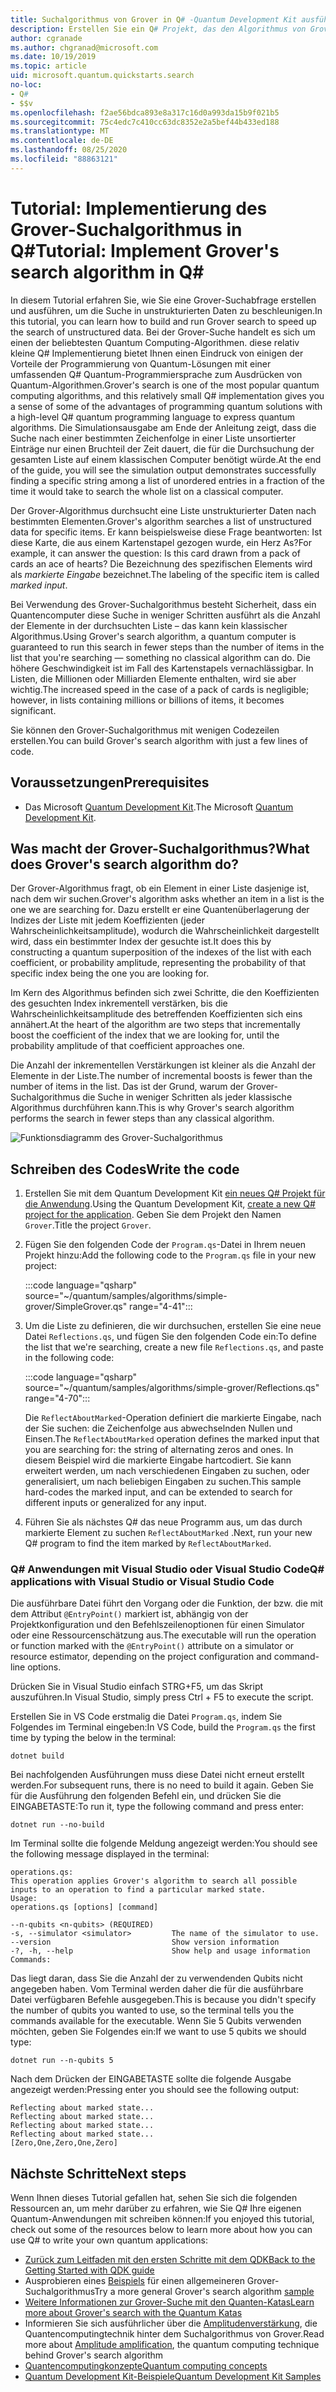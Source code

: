 ```yaml
---
title: Suchalgorithmus von Grover in Q# -Quantum Development Kit ausführen
description: Erstellen Sie ein Q# Projekt, das den Algorithmus von Grover veranschaulicht, einen der kanonischen Quantum-Algorithmen.
author: cgranade
ms.author: chgranad@microsoft.com
ms.date: 10/19/2019
ms.topic: article
uid: microsoft.quantum.quickstarts.search
no-loc:
- Q#
- $$v
ms.openlocfilehash: f2ae56bdca893e8a317c16d0a993da15b9f021b5
ms.sourcegitcommit: 75c4edc7c410cc63dc8352e2a5bef44b433ed188
ms.translationtype: MT
ms.contentlocale: de-DE
ms.lasthandoff: 08/25/2020
ms.locfileid: "88863121"
---
```

# <a name="tutorial-implement-grovers-search-algorithm-in-q"></a><span data-ttu-id="76318-103">Tutorial: Implementierung des Grover-Suchalgorithmus in Q\#</span><span class="sxs-lookup"><span data-stu-id="76318-103">Tutorial: Implement Grover's search algorithm in Q\#</span></span>

<span data-ttu-id="76318-104">In diesem Tutorial erfahren Sie, wie Sie eine Grover-Suchabfrage erstellen und ausführen, um die Suche in unstrukturierten Daten zu beschleunigen.</span><span class="sxs-lookup"><span data-stu-id="76318-104">In this tutorial, you can learn how to build and run Grover search to speed up the search of unstructured data.</span></span>  <span data-ttu-id="76318-105">Bei der Grover-Suche handelt es sich um einen der beliebtesten Quantum Computing-Algorithmen. diese relativ kleine Q# Implementierung bietet Ihnen einen Eindruck von einigen der Vorteile der Programmierung von Quantum-Lösungen mit einer umfassenden Q# Quantum-Programmiersprache zum Ausdrücken von Quantum-Algorithmen.</span><span class="sxs-lookup"><span data-stu-id="76318-105">Grover's search is one of the most popular quantum computing algorithms, and this relatively small Q# implementation gives you a sense of some of the advantages of programming quantum solutions with a high-level Q# quantum programming language to express quantum algorithms.</span></span>  <span data-ttu-id="76318-106">Die Simulationsausgabe am Ende der Anleitung zeigt, dass die Suche nach einer bestimmten Zeichenfolge in einer Liste unsortierter Einträge nur einen Bruchteil der Zeit dauert, die für die Durchsuchung der gesamten Liste auf einem klassischen Computer benötigt würde.</span><span class="sxs-lookup"><span data-stu-id="76318-106">At the end of the guide, you will see the simulation output demonstrates successfully finding a specific string among a list of unordered entries in a fraction of the time it would take to search the whole list on a classical computer.</span></span>

<span data-ttu-id="76318-107">Der Grover-Algorithmus durchsucht eine Liste unstrukturierter Daten nach bestimmten Elementen.</span><span class="sxs-lookup"><span data-stu-id="76318-107">Grover's algorithm searches a list of unstructured data for specific items.</span></span> <span data-ttu-id="76318-108">Er kann beispielsweise diese Frage beantworten: Ist diese Karte, die aus einem Kartenstapel gezogen wurde, ein Herz As?</span><span class="sxs-lookup"><span data-stu-id="76318-108">For example, it can answer the question: Is this card drawn from a pack of cards an ace of hearts?</span></span> <span data-ttu-id="76318-109">Die Bezeichnung des spezifischen Elements wird als _markierte Eingabe_ bezeichnet.</span><span class="sxs-lookup"><span data-stu-id="76318-109">The labeling of the specific item is called _marked input_.</span></span>

<span data-ttu-id="76318-110">Bei Verwendung des Grover-Suchalgorithmus besteht Sicherheit, dass ein Quantencomputer diese Suche in weniger Schritten ausführt als die Anzahl der Elemente in der durchsuchten Liste – das kann kein klassischer Algorithmus.</span><span class="sxs-lookup"><span data-stu-id="76318-110">Using Grover's search algorithm, a quantum computer is guaranteed to run this search in fewer steps than the number of items in the list that you're searching — something no classical algorithm can do.</span></span> <span data-ttu-id="76318-111">Die höhere Geschwindigkeit ist im Fall des Kartenstapels vernachlässigbar. In Listen, die Millionen oder Milliarden Elemente enthalten, wird sie aber wichtig.</span><span class="sxs-lookup"><span data-stu-id="76318-111">The increased speed in the case of a pack of cards is negligible; however, in lists containing millions or billions of items, it becomes significant.</span></span>

<span data-ttu-id="76318-112">Sie können den Grover-Suchalgorithmus mit wenigen Codezeilen erstellen.</span><span class="sxs-lookup"><span data-stu-id="76318-112">You can build Grover's search algorithm with just a few lines of code.</span></span>

## <a name="prerequisites"></a><span data-ttu-id="76318-113">Voraussetzungen</span><span class="sxs-lookup"><span data-stu-id="76318-113">Prerequisites</span></span>

- <span data-ttu-id="76318-114">Das Microsoft [Quantum Development Kit][install].</span><span class="sxs-lookup"><span data-stu-id="76318-114">The Microsoft [Quantum Development Kit][install].</span></span>

## <a name="what-does-grovers-search-algorithm-do"></a><span data-ttu-id="76318-115">Was macht der Grover-Suchalgorithmus?</span><span class="sxs-lookup"><span data-stu-id="76318-115">What does Grover's search algorithm do?</span></span>

<span data-ttu-id="76318-116">Der Grover-Algorithmus fragt, ob ein Element in einer Liste dasjenige ist, nach dem wir suchen.</span><span class="sxs-lookup"><span data-stu-id="76318-116">Grover's algorithm asks whether an item in a list is the one we are searching for.</span></span> <span data-ttu-id="76318-117">Dazu erstellt er eine Quantenüberlagerung der Indizes der Liste mit jedem Koeffizienten (jeder Wahrscheinlichkeitsamplitude), wodurch die Wahrscheinlichkeit dargestellt wird, dass ein bestimmter Index der gesuchte ist.</span><span class="sxs-lookup"><span data-stu-id="76318-117">It does this by constructing a quantum superposition of the indexes of the list with each coefficient, or probability amplitude, representing the probability of that specific index being the one you are looking for.</span></span>

<span data-ttu-id="76318-118">Im Kern des Algorithmus befinden sich zwei Schritte, die den Koeffizienten des gesuchten Index inkrementell verstärken, bis die Wahrscheinlichkeitsamplitude des betreffenden Koeffizienten sich eins annähert.</span><span class="sxs-lookup"><span data-stu-id="76318-118">At the heart of the algorithm are two steps that incrementally boost the coefficient of the index that we are looking for, until the probability amplitude of that coefficient approaches one.</span></span>

<span data-ttu-id="76318-119">Die Anzahl der inkrementellen Verstärkungen ist kleiner als die Anzahl der Elemente in der Liste.</span><span class="sxs-lookup"><span data-stu-id="76318-119">The number of incremental boosts is fewer than the number of items in the list.</span></span> <span data-ttu-id="76318-120">Das ist der Grund, warum der Grover-Suchalgorithmus die Suche in weniger Schritten als jeder klassische Algorithmus durchführen kann.</span><span class="sxs-lookup"><span data-stu-id="76318-120">This is why Grover's search algorithm performs the search in fewer steps than any classical algorithm.</span></span>

![Funktionsdiagramm des Grover-Suchalgorithmus](~/media/grover.png)

## <a name="write-the-code"></a><span data-ttu-id="76318-122">Schreiben des Codes</span><span class="sxs-lookup"><span data-stu-id="76318-122">Write the code</span></span>

1. <span data-ttu-id="76318-123">Erstellen Sie mit dem Quantum Development Kit [ein neues Q# Projekt für die Anwendung](xref:microsoft.quantum.install.standalone).</span><span class="sxs-lookup"><span data-stu-id="76318-123">Using the Quantum Development Kit, [create a new Q# project for the application](xref:microsoft.quantum.install.standalone).</span></span> <span data-ttu-id="76318-124">Geben Sie dem Projekt den Namen `Grover`.</span><span class="sxs-lookup"><span data-stu-id="76318-124">Title the project `Grover`.</span></span>

1. <span data-ttu-id="76318-125">Fügen Sie den folgenden Code der `Program.qs`-Datei in Ihrem neuen Projekt hinzu:</span><span class="sxs-lookup"><span data-stu-id="76318-125">Add the following code to the `Program.qs` file in your new project:</span></span>

    :::code language="qsharp" source="~/quantum/samples/algorithms/simple-grover/SimpleGrover.qs" range="4-41":::

1. <span data-ttu-id="76318-126">Um die Liste zu definieren, die wir durchsuchen, erstellen Sie eine neue Datei `Reflections.qs`, und fügen Sie den folgenden Code ein:</span><span class="sxs-lookup"><span data-stu-id="76318-126">To define the list that we're searching, create a new file `Reflections.qs`, and paste in the following code:</span></span>

    :::code language="qsharp" source="~/quantum/samples/algorithms/simple-grover/Reflections.qs" range="4-70":::

    <span data-ttu-id="76318-127">Die `ReflectAboutMarked`-Operation definiert die markierte Eingabe, nach der Sie suchen: die Zeichenfolge aus abwechselnden Nullen und Einsen.</span><span class="sxs-lookup"><span data-stu-id="76318-127">The `ReflectAboutMarked` operation defines the marked input that you are searching for: the string of alternating zeros and ones.</span></span> <span data-ttu-id="76318-128">In diesem Beispiel wird die markierte Eingabe hartcodiert. Sie kann erweitert werden, um nach verschiedenen Eingaben zu suchen, oder generalisiert, um nach beliebigen Eingaben zu suchen.</span><span class="sxs-lookup"><span data-stu-id="76318-128">This sample hard-codes the marked input, and can be extended to search for different inputs or generalized for any input.</span></span>

1. <span data-ttu-id="76318-129">Führen Sie als nächstes Q# das neue Programm aus, um das durch markierte Element zu suchen `ReflectAboutMarked` .</span><span class="sxs-lookup"><span data-stu-id="76318-129">Next, run your new Q# program to find the item marked by `ReflectAboutMarked`.</span></span>

### <a name="no-locq-applications-with-visual-studio-or-visual-studio-code"></a><span data-ttu-id="76318-130">Q# Anwendungen mit Visual Studio oder Visual Studio Code</span><span class="sxs-lookup"><span data-stu-id="76318-130">Q# applications with Visual Studio or Visual Studio Code</span></span>

<span data-ttu-id="76318-131">Die ausführbare Datei führt den Vorgang oder die Funktion, der bzw. die mit dem Attribut `@EntryPoint()` markiert ist, abhängig von der Projektkonfiguration und den Befehlszeilenoptionen für einen Simulator oder eine Ressourcenschätzung aus.</span><span class="sxs-lookup"><span data-stu-id="76318-131">The executable will run the operation or function marked with the `@EntryPoint()` attribute on a simulator or resource estimator, depending on the project configuration and command-line options.</span></span>

<span data-ttu-id="76318-132">Drücken Sie in Visual Studio einfach STRG+F5, um das Skript auszuführen.</span><span class="sxs-lookup"><span data-stu-id="76318-132">In Visual Studio, simply press Ctrl + F5 to execute the script.</span></span>

<span data-ttu-id="76318-133">Erstellen Sie in VS Code erstmalig die Datei `Program.qs`, indem Sie Folgendes im Terminal eingeben:</span><span class="sxs-lookup"><span data-stu-id="76318-133">In VS Code, build the `Program.qs` the first time by typing the below in the terminal:</span></span>

```Command line
dotnet build
```

<span data-ttu-id="76318-134">Bei nachfolgenden Ausführungen muss diese Datei nicht erneut erstellt werden.</span><span class="sxs-lookup"><span data-stu-id="76318-134">For subsequent runs, there is no need to build it again.</span></span> <span data-ttu-id="76318-135">Geben Sie für die Ausführung den folgenden Befehl ein, und drücken Sie die EINGABETASTE:</span><span class="sxs-lookup"><span data-stu-id="76318-135">To run it, type the following command and press enter:</span></span>

```Command line
dotnet run --no-build
```

<span data-ttu-id="76318-136">Im Terminal sollte die folgende Meldung angezeigt werden:</span><span class="sxs-lookup"><span data-stu-id="76318-136">You should see the following message displayed in the terminal:</span></span>

```
operations.qs:
This operation applies Grover's algorithm to search all possible inputs to an operation to find a particular marked state.
Usage:
operations.qs [options] [command]

--n-qubits <n-qubits> (REQUIRED)
-s, --simulator <simulator>         The name of the simulator to use.
--version                           Show version information
-?, -h, --help                      Show help and usage information
Commands:
```

<span data-ttu-id="76318-137">Das liegt daran, dass Sie die Anzahl der zu verwendenden Qubits nicht angegeben haben. Vom Terminal werden daher die für die ausführbare Datei verfügbaren Befehle ausgegeben.</span><span class="sxs-lookup"><span data-stu-id="76318-137">This is because you didn't specify the number of qubits you wanted to use, so the terminal tells you the commands available for the executable.</span></span> <span data-ttu-id="76318-138">Wenn Sie 5 Qubits verwenden möchten, geben Sie Folgendes ein:</span><span class="sxs-lookup"><span data-stu-id="76318-138">If we want to use 5 qubits we should type:</span></span>

```Command line
dotnet run --n-qubits 5
```

<span data-ttu-id="76318-139">Nach dem Drücken der EINGABETASTE sollte die folgende Ausgabe angezeigt werden:</span><span class="sxs-lookup"><span data-stu-id="76318-139">Pressing enter you should see the following output:</span></span>

```
Reflecting about marked state...
Reflecting about marked state...
Reflecting about marked state...
Reflecting about marked state...
[Zero,One,Zero,One,Zero]
```

## <a name="next-steps"></a><span data-ttu-id="76318-140">Nächste Schritte</span><span class="sxs-lookup"><span data-stu-id="76318-140">Next steps</span></span>

<span data-ttu-id="76318-141">Wenn Ihnen dieses Tutorial gefallen hat, sehen Sie sich die folgenden Ressourcen an, um mehr darüber zu erfahren, wie Sie Q# Ihre eigenen Quantum-Anwendungen mit schreiben können:</span><span class="sxs-lookup"><span data-stu-id="76318-141">If you enjoyed this tutorial, check out some of the resources below to learn more about how you can use Q# to write your own quantum applications:</span></span>

- [<span data-ttu-id="76318-142">Zurück zum Leitfaden mit den ersten Schritte mit dem QDK</span><span class="sxs-lookup"><span data-stu-id="76318-142">Back to the Getting Started with QDK guide</span></span>](xref:microsoft.quantum.welcome)
- <span data-ttu-id="76318-143">Ausprobieren eines [Beispiels](https://github.com/microsoft/Quantum/tree/master/samples/algorithms/database-search) für einen allgemeineren Grover-Suchalgorithmus</span><span class="sxs-lookup"><span data-stu-id="76318-143">Try a more general Grover's search algorithm [sample](https://github.com/microsoft/Quantum/tree/master/samples/algorithms/database-search)</span></span>
- [<span data-ttu-id="76318-144">Weitere Informationen zur Grover-Suche mit den Quanten-Katas</span><span class="sxs-lookup"><span data-stu-id="76318-144">Learn more about Grover's search with the Quantum Katas</span></span>](xref:microsoft.quantum.overview.katas)
- <span data-ttu-id="76318-145">Informieren Sie sich ausführlicher über die [Amplitudenverstärkung][amplitude-amplification], die Quantencomputingtechnik hinter dem Suchalgorithmus von Grover.</span><span class="sxs-lookup"><span data-stu-id="76318-145">Read more about [Amplitude amplification][amplitude-amplification], the quantum computing technique behind Grover's search algorithm</span></span>
- [<span data-ttu-id="76318-146">Quantencomputingkonzepte</span><span class="sxs-lookup"><span data-stu-id="76318-146">Quantum computing concepts</span></span>](xref:microsoft.quantum.concepts.intro)
- [<span data-ttu-id="76318-147">Quantum Development Kit-Beispiele</span><span class="sxs-lookup"><span data-stu-id="76318-147">Quantum Development Kit Samples</span></span>](https://docs.microsoft.com/samples/browse/?products=qdk)

<!-- LINKS -->

[install]: xref:microsoft.quantum.install
[amplitude-amplification]: xref:microsoft.quantum.libraries.standard.algorithms#amplitude-amplification
